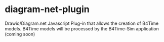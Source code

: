 # diagram-net-plugin
Drawio/Diagram.net Javascript Plug-in that allows the creation of B4Time models. B4Time models will be processed by the B4Time-Sim application (coming soon)
